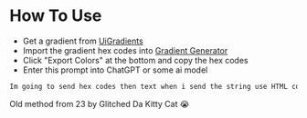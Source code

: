 
# How To Use
- Get a gradient from [UiGradients](https://uigradients.com/#EveningSunshine)
- Import the gradient hex codes into [Gradient Generator](https://colordesigner.io/gradient-generator)
- Click "Export Colors" at the bottom and copy the hex codes
- Enter this prompt into ChatGPT or some ai model

```markdown
Im going to send hex codes then text when i send the string use HTML color tags for every letter of the string like <color= ></color> and them all in one line
```

Old method from 23 by Glitched Da Kitty Cat :sob:
